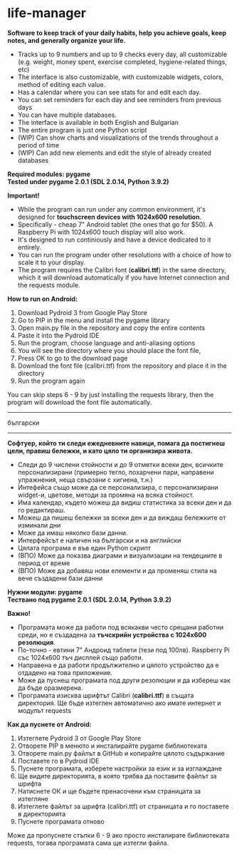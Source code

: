 # life-manager
**Software to keep track of your daily habits, help you achieve goals, keep notes, and generally organize your life.**

- Tracks up to 9 numbers and up to 9 checks every day, all customizable (e.g. weight, money spent, exercise completed, hygiene-related things, etc)
- The interface is also customizable, with customizable widgets, colors, method of editing each value.
- Has a calendar where you can see stats for and edit each day.
- You can set reminders for each day and see reminders from previous days
- You can have multiple databases.
- The interface is available in both English and Bulgarian
- The entire program is just one Python script
- (WIP) Can show charts and visualizations of the trends throughout a period of time
- (WIP) Can add new elements and edit the style of already created databases

**Required modules: pygame  
Tested under pygame 2.0.1 (SDL 2.0.14, Python 3.9.2)**

**Important!**
- While the program can run under any common environment, it's designed for **touchscreen devices with 1024x600 resolution**.
- Specifically - cheap 7" Android tablet (the ones that go for $50). A Raspberry Pi with 1024x600 touch display will also work.
- It's designed to run continiously and have a device dedicated to it entirely.
- You can run the program under other resolutions with a choice of how to scale it to your display.
- The program requires the Calibri font (**calibri.ttf**) in the same directory, which it will download automatically if you have Internet connection and the requests module.

**How to run on Android:**
1. Download Pydroid 3 from Google Play Store
2. Go to PIP in the menu and install the pygame library
3. Open main.py file in the repository and copy the entire contents
4. Paste it into the Pydroid IDE
5. Run the program, choose language and anti-aliasing options
6. You will see the directory where you should place the font file,
7. Press OK to go to the download page
8. Download the font file (calibri.ttf) from the repository and place it in the directory
9. Run the program again

You can skip steps 6 - 9 by just installing the requests library, then the program will download the font file automatically.

------------
български

------------

**Софтуер, който ти следи ежедневните навици, помага да постигнеш цели, правиш бележки, и като цяло ти организира живота.**
- Следи до 9 числени стойности и до 9 отметки всеки ден, всичките персонализирани (примерно тегло, похарчени пари, направени упражнения, неща свързани с хигиена, т.н.)
- Интефейса също може да се персонализира, с персонализирани widget-и, цветове, методи за промяна на всяка стойност.
- Има календар, където можеш да видиш статистика за всеки ден и да го редактираш.
- Можеш да пишеш бележки за всеки ден и да виждаш бележките от изминали дни
- Може да имаш няколко бази данни.
- Интерфейсът е наличен на български и на английски
- Цялата програма е във един Python скрипт
- (ВПО) Може да показва диаграми и визуализации на тендециите в период от време
- (ВПО) Може да добавяш нови елементи и да променяш стила на вече създадени бази данни

**Нужни модули: pygame  
Тествано под pygame 2.0.1 (SDL 2.0.14, Python 3.9.2)**

**Важно!**
- Програмата може да работи под всякакви често срещани работни среди, но е създадена за **тъчскрийн устройства с 1024х600 резолюция**.
- По-точно - евтини 7" Андроид таблети (тези под 100лв). Raspberry Pi със 1024х600 тъч дисплей също работи.
- Направена е да работи продължително и цялото устройство да е отдадено на това приложение.
- Може да пуснеш програмата под други резолюции и да избереш как да бъде оразмерена.
- Програмата изисква шрифтът Calibri (**calibri.ttf**) в същата директория. Ще бъде изтеглен автоматично ако имате интернет и модулът requests

**Как да пуснете от Android:**
1. Изтеглете Pydroid 3 от Google Play Store
2. Отворете PIP в менюто и инсталирайте pygame библиотеката
3. Отворете main.py файлът в GitHub и копирайте цялото съдържание
4. Поставете го в Pydroid IDE
5. Пуснете програмата, изберете настройки за език и за изглаждане
6. Ще видите директорията, в която трябва да поставите файлът за шрифта
7. Натиснете ОК и ще бъдете пренасочени към страницата за изтегляне
8. Изтеглете файлът за шрифта (calibri.ttf) от страницата и го поставете в директорията
9. Пуснете програмата отново

Може да пропуснете стъпки 6 - 9 ако просто инсталирате библиотеката requests, тогава програмата сама ще изтегли файла.
